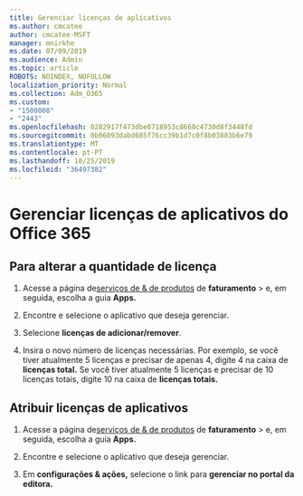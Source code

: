```yaml
---
title: Gerenciar licenças de aplicativos
ms.author: cmcatee
author: cmcatee-MSFT
manager: mnirkhe
ms.date: 07/09/2019
ms.audience: Admin
ms.topic: article
ROBOTS: NOINDEX, NOFOLLOW
localization_priority: Normal
ms.collection: Adm_O365
ms.custom:
- "1500008"
- "2443"
ms.openlocfilehash: 0282917f473dbe0718953c8668c4730d8f3448fd
ms.sourcegitcommit: 0b06093dabd685f76cc39b1d7c0f8b03883b6e79
ms.translationtype: MT
ms.contentlocale: pt-PT
ms.lasthandoff: 10/25/2019
ms.locfileid: "36497382"
---
```

# <a name="manage-office-365-app-licenses"></a>Gerenciar licenças de aplicativos do Office 365

## <a name="to-change-license-quantity"></a>Para alterar a quantidade de licença

1. Acesse a página de[serviços de & de produtos](https://go.microsoft.com/fwlink/p/?linkid=842054) de **faturamento** > e, em seguida, escolha a guia **Apps.**

2. Encontre e selecione o aplicativo que deseja gerenciar.  

3. Selecione **licenças de adicionar/remover**.

4. Insira o novo número de licenças necessárias. Por exemplo, se você tiver atualmente 5 licenças e precisar de apenas 4, digite 4 na caixa de **licenças total.** Se você tiver atualmente 5 licenças e precisar de 10 licenças totais, digite 10 na caixa de **licenças totais.**

## <a name="to-assign-app-licenses"></a>Atribuir licenças de aplicativos

1. Acesse a página de[serviços de & de produtos](https://go.microsoft.com/fwlink/p/?linkid=842054) de **faturamento** > e, em seguida, escolha a guia **Apps.**

2. Encontre e selecione o aplicativo que deseja gerenciar.  

3. Em **configurações & ações,** selecione o link para **gerenciar no portal da editora.**